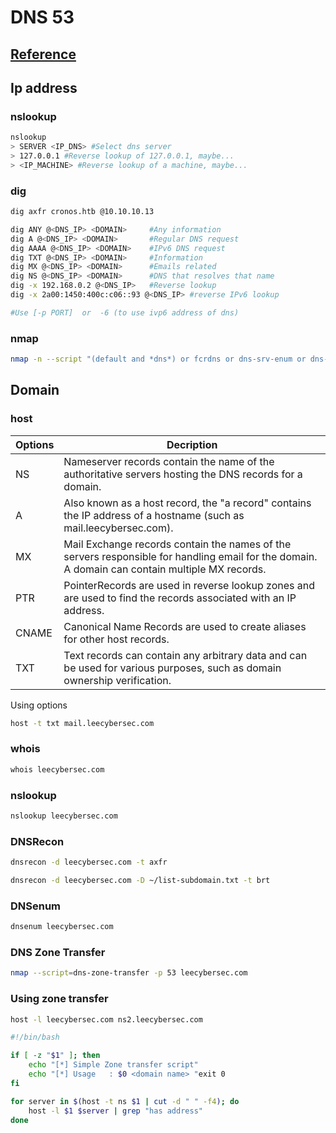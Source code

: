 # DNS 53

## [Reference](https://book.hacktricks.xyz/pentesting/pentesting-dns)

## Ip address

### nslookup

``` bash
nslookup
> SERVER <IP_DNS> #Select dns server
> 127.0.0.1 #Reverse lookup of 127.0.0.1, maybe...
> <IP_MACHINE> #Reverse lookup of a machine, maybe...
```

### dig

``` bash
dig axfr cronos.htb @10.10.10.13

dig ANY @<DNS_IP> <DOMAIN>     #Any information
dig A @<DNS_IP> <DOMAIN>       #Regular DNS request
dig AAAA @<DNS_IP> <DOMAIN>    #IPv6 DNS request
dig TXT @<DNS_IP> <DOMAIN>     #Information
dig MX @<DNS_IP> <DOMAIN>      #Emails related
dig NS @<DNS_IP> <DOMAIN>      #DNS that resolves that name
dig -x 192.168.0.2 @<DNS_IP>   #Reverse lookup
dig -x 2a00:1450:400c:c06::93 @<DNS_IP> #reverse IPv6 lookup

#Use [-p PORT]  or  -6 (to use ivp6 address of dns)
```

### nmap

``` bash
nmap -n --script "(default and *dns*) or fcrdns or dns-srv-enum or dns-random-txid or dns-random-srcport" <IP>
```

## Domain

### host

|Options|Decription|
|---|---|
|NS|Nameserver records contain the name of the authoritative servers hosting the DNS records for a domain.|
|A| Also known as a host record, the "a record" contains the IP address of a hostname (such as mail.leecybersec.com).|
|MX| Mail Exchange records contain the names of the servers responsible for handling email for the domain. A domain can contain multiple MX records.|
|PTR|PointerRecords are used in reverse lookup zones and are used to find the records associated with an IP address.|
|CNAME|Canonical Name Records are used to create aliases for other host records.|
|TXT|Text records can contain any arbitrary data and can be used for various purposes, such as domain ownership verification.|

Using options

``` bash
host -t txt mail.leecybersec.com
```

### whois

``` bash
whois leecybersec.com
```

### nslookup

``` bash
nslookup leecybersec.com
```

### DNSRecon

``` bash
dnsrecon -d leecybersec.com -t axfr

dnsrecon -d leecybersec.com -D ~/list-subdomain.txt -t brt
```

### DNSenum

``` bash
dnsenum leecybersec.com
```

### DNS Zone Transfer

``` bash
nmap --script=dns-zone-transfer -p 53 leecybersec.com
```

### Using zone transfer

``` bash
host -l leecybersec.com ns2.leecybersec.com
```

``` bash
#!/bin/bash

if [ -z "$1" ]; then
	echo "[*] Simple Zone transfer script"
	echo "[*] Usage   : $0 <domain name> "exit 0
fi

for server in $(host -t ns $1 | cut -d " " -f4); do
	host -l $1 $server | grep "has address"
done
```